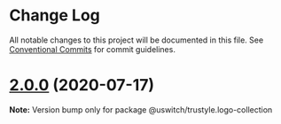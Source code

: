 # Change Log

All notable changes to this project will be documented in this file.
See [Conventional Commits](https://conventionalcommits.org) for commit guidelines.

# [2.0.0](https://github.com/uswitch/trustyle/compare/@uswitch/trustyle.logo-collection@1.1.0...@uswitch/trustyle.logo-collection@2.0.0) (2020-07-17)

**Note:** Version bump only for package @uswitch/trustyle.logo-collection
